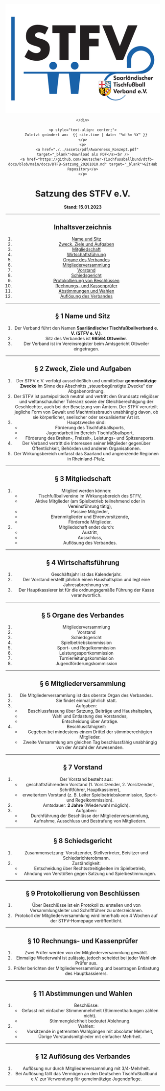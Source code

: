 <div class="html-only" style="text-align: center;">
    <div class="title" style="text-align: center;">
        <img src="images/STFV-LOGO.png" alt="STFV Logo" style="display: block; margin: 0 auto;" />
        
    </div>

    <p style="text-align: center;">
       Zuletzt geändert am:  {{ site.time | date: "%d-%m-%Y" }}
    </p>
    <p>
        <a href="./../assets/pdf/Awareness_Konzept.pdf" target="_blank">Download als PDF</a><br />
        <a href="https://github.com/Deutscher-Tischfussballbund/dtfb-docs/blob/main/docs/DTFB-Satzung_20201010.md" target="_blank">GitHub Repository</a>
    </p>
</div>

# Satzung des STFV e.V.

**Stand: 15.01.2023**

---

## Inhaltsverzeichnis

1. [Name und Sitz](#name-und-sitz)
2. [Zweck, Ziele und Aufgaben](#zweck-ziele-und-aufgaben)
3. [Mitgliedschaft](#mitgliedschaft)
4. [Wirtschaftsführung](#wirtschaftsführung)
5. [Organe des Verbandes](#organe-des-verbandes)
6. [Mitgliederversammlung](#mitgliederversammlung)
7. [Vorstand](#vorstand)
8. [Schiedsgericht](#schiedsgericht)
9. [Protokollierung von Beschlüssen](#protokollierung-von-beschlüssen)
10. [Rechnungs- und Kassenprüfer](#rechnungs--und-kassenprüfer)
11. [Abstimmungen und Wahlen](#abstimmungen-und-wahlen)
12. [Auflösung des Verbandes](#auflösung-des-verbandes)

---

## § 1 Name und Sitz

1. Der Verband führt den Namen **Saarländischer Tischfußballverband e. V. (STFV e. V.)**.
2. Sitz des Verbandes ist **66564 Ottweiler**.
3. Der Verband ist im Vereinsregister beim Amtsgericht Ottweiler eingetragen.

---

## § 2 Zweck, Ziele und Aufgaben

1. Der STFV e.V. verfolgt ausschließlich und unmittelbar **gemeinnützige Zwecke** im Sinne des Abschnitts „steuerbegünstigte Zwecke“ der Abgabenordnung.
2. Der STFV ist parteipolitisch neutral und vertritt den Grundsatz religiöser und weltanschaulicher Toleranz sowie der Gleichberechtigung der Geschlechter, auch bei der Besetzung von Ämtern. Der STFV verurteilt jegliche Form von Gewalt und Machtmissbrauch unabhängig davon, ob sie körperlicher, seelischer oder sexualisierter Art ist.
3. Hauptzwecke sind:
   - Förderung des Tischfußballsports,
   - Jugendarbeit im Bereich Tischfußballsport,
   - Förderung des Breiten-, Freizeit-, Leistungs- und Spitzensports.
4. Der Verband vertritt die Interessen seiner Mitglieder gegenüber Öffentlichkeit, Behörden und anderen Organisationen.
5. Der Wirkungsbereich umfasst das Saarland und angrenzende Regionen in Rheinland-Pfalz.

---

## § 3 Mitgliedschaft

1. Mitglied werden können:
   - Tischfußballvereine im Wirkungsbereich des STFV,
   - Aktive Mitglieder (am Spielbetrieb teilnehmend oder in Vereinsführung tätig),
   - Passive Mitglieder,
   - Ehrenmitglieder und Ehrenvorsitzende,
   - Fördernde Mitglieder.
2. Mitgliedschaft endet durch:
   - Austritt,
   - Ausschluss,
   - Auflösung des Verbandes.

---

## § 4 Wirtschaftsführung

1. Geschäftsjahr ist das Kalenderjahr.
2. Der Vorstand erstellt jährlich einen Haushaltsplan und legt eine Jahresabrechnung vor.
3. Der Hauptkassierer ist für die ordnungsgemäße Führung der Kasse verantwortlich.

---

## § 5 Organe des Verbandes

1. Mitgliederversammlung
2. Vorstand
3. Schiedsgericht
4. Spielbetriebskommission
5. Sport- und Regelkommission
6. Leistungssportkommission
7. Turnierleitungskommission
8. Jugendförderungskommission

---

## § 6 Mitgliederversammlung

1. Die Mitgliederversammlung ist das oberste Organ des Verbandes.
2. Sie findet einmal jährlich statt.
3. Aufgaben:
   - Beschlussfassung über Satzung, Beiträge und Haushaltsplan,
   - Wahl und Entlastung des Vorstandes,
   - Entscheidung über Anträge.
4. Beschlussfähigkeit:
   - Gegeben bei mindestens einem Drittel der stimmberechtigten Mitglieder.
   - Zweite Versammlung am gleichen Tag beschlussfähig unabhängig von der Anzahl der Anwesenden.

---

## § 7 Vorstand

1. Der Vorstand besteht aus:
   - geschäftsführendem Vorstand (1. Vorsitzender, 2. Vorsitzender, Schriftführer, Hauptkassierer),
   - erweitertem Vorstand (z. B. Leiter Spielbetriebskommission, Sport- und Regelkommission).
2. Amtsdauer: **2 Jahre** (Wiederwahl möglich).
3. Aufgaben:
   - Durchführung der Beschlüsse der Mitgliederversammlung,
   - Aufnahme, Ausschluss und Bestrafung von Mitgliedern.

---

## § 8 Schiedsgericht

1. Zusammensetzung: Vorsitzender, Stellvertreter, Beisitzer und Schiedsrichterobmann.
2. Zuständigkeit:
   - Entscheidung über Rechtsstreitigkeiten im Spielbetrieb,
   - Ahndung von Verstößen gegen Satzung und Spielbestimmungen.

---

## § 9 Protokollierung von Beschlüssen

1. Über Beschlüsse ist ein Protokoll zu erstellen und von Versammlungsleiter und Schriftführer zu unterzeichnen.
2. Protokoll der Mitgliederversammlung wird innerhalb von 4 Wochen auf der STFV-Homepage veröffentlicht.

---

## § 10 Rechnungs- und Kassenprüfer

1. Zwei Prüfer werden von der Mitgliederversammlung gewählt.
2. Einmalige Wiederwahl ist zulässig, jedoch scheidet bei jeder Wahl ein Prüfer aus.
3. Prüfer berichten der Mitgliederversammlung und beantragen Entlastung des Hauptkassierers.

---

## § 11 Abstimmungen und Wahlen

1. Beschlüsse:
   - Gefasst mit einfacher Stimmenmehrheit (Stimmenthaltungen zählen nicht).
   - Stimmengleichheit bedeutet Ablehnung.
2. Wahlen:
   - Vorsitzende in getrennten Wahlgängen mit absoluter Mehrheit,
   - Übrige Vorstandsmitglieder mit einfacher Mehrheit.

---

## § 12 Auflösung des Verbandes

1. Auflösung nur durch Mitgliederversammlung mit 3/4-Mehrheit.
2. Bei Auflösung fällt das Vermögen an den Deutschen Tischfußballbund e.V. zur Verwendung für gemeinnützige Jugendpflege.

---
